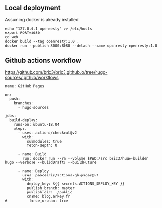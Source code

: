 ## Local deployment

Assuming docker is already installed

```
echo "127.0.0.1 openresty" >> /etc/hosts
export PORT=8080
cd web
docker build --tag openresty:1.0 .
docker run --publish 8000:8080 --detach --name openresty openresty:1.0
```


## Github actions workflow

https://github.com/bric3/bric3.github.io/tree/hugo-sources/.github/workflows

```
name: GitHub Pages

on:
  push:
    branches:
      - hugo-sources

jobs:
  build-deploy:
    runs-on: ubuntu-18.04
    steps:
      - uses: actions/checkout@v2
        with:
          submodules: true
          fetch-depth: 0

      - name: Build
        run: docker run --rm --volume $PWD:/src bric3/hugo-builder hugo --verbose --buildDrafts --buildFuture

      - name: Deploy
        uses: peaceiris/actions-gh-pages@v3
        with:
          deploy_key: ${{ secrets.ACTIONS_DEPLOY_KEY }}
          publish_branch: master
          publish_dir: ./public
          cname: blog.arkey.fr
#          force_orphan: true
          
```